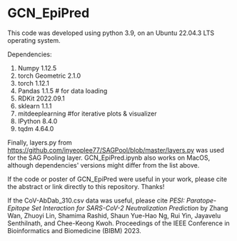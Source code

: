 # GCN_EpiPred

This code was developed using python 3.9, on an Ubuntu 22.04.3 LTS operating system. 

Dependencies:

1. Numpy 1.12.5
2. torch Geometric 2.1.0
3. torch 1.12.1
4. Pandas 1.1.5 # for data loading 
5. RDKit 2022.09.1
6. sklearn 1.1.1
7. mitdeeplearning  #for iterative plots & visualizer
8. IPython 8.4.0      
9. tqdm 4.64.0

Finally, layers.py from https://github.com/inyeoplee77/SAGPool/blob/master/layers.py was used for the SAG Pooling layer.
GCN_EpiPred.ipynb also works on MacOS, although dependencies' versions might differ from the list above.

If the code or poster of GCN_EpiPred were useful in your work, please cite the abstract or link directly to this repository. Thanks!

If the CoV-AbDab_310.csv data was useful, please cite _PESI: Paratope-Epitope Set Interaction for SARS-CoV-2 Neutralization Prediction_ by
Zhang Wan, Zhuoyi Lin, Shamima Rashid, Shaun Yue-Hao Ng, Rui Yin, Jayavelu Senthilnath, and Chee-Keong Kwoh. Proceedings of the IEEE Conference in Bioinformatics and Biomedicine (BIBM) 2023. 
